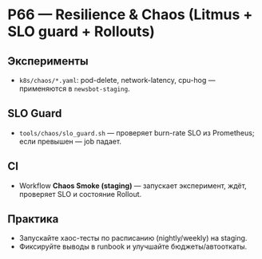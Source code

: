 # P66 — Resilience & Chaos (Litmus + SLO guard + Rollouts)

## Эксперименты
- `k8s/chaos/*.yaml`: pod-delete, network-latency, cpu-hog — применяются в `newsbot-staging`.

## SLO Guard
- `tools/chaos/slo_guard.sh` — проверяет burn-rate SLO из Prometheus; если превышен — job падает.

## CI
- Workflow **Chaos Smoke (staging)** — запускает эксперимент, ждёт, проверяет SLO и состояние Rollout.

## Практика
- Запускайте хаос-тесты по расписанию (nightly/weekly) на staging.
- Фиксируйте выводы в runbook и улучшайте бюджеты/автооткаты.
